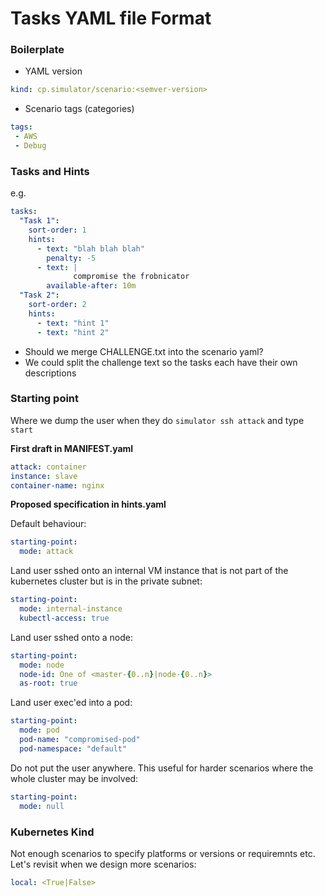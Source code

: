 # Tasks YAML file Format

### Boilerplate

* YAML version
```YAML
kind: cp.simulator/scenario:<semver-version>
```

* Scenario tags (categories)
```YAML
tags:
 - AWS
 - Debug
```

### Tasks and Hints

e.g.
```YAML
tasks:
  "Task 1":
    sort-order: 1
    hints:
      - text: "blah blah blah"
        penalty: -5
      - text: |
              compromise the frobnicator
        available-after: 10m
  "Task 2":
    sort-order: 2
    hints:
      - text: "hint 1"
      - text: "hint 2"
```

* Should we merge CHALLENGE.txt into the scenario yaml?
* We could split the challenge text so the tasks each have their own descriptions

### Starting point

Where we dump the user when they do `simulator ssh attack` and type `start`


**First draft in MANIFEST.yaml**
```YAML
attack: container
instance: slave
container-name: nginx
```

**Proposed specification in hints.yaml**

Default behaviour:
```YAML
starting-point:
  mode: attack
```

Land user sshed onto an internal VM instance that is not part of the kubernetes
cluster but is in the private subnet:
```YAML
starting-point:
  mode: internal-instance
  kubectl-access: true
```

Land user sshed onto a node:
```YAML
starting-point:
  mode: node
  node-id: One of <master-{0..n}|node-{0..n}>
  as-root: true
```

Land user exec'ed into a pod:
```YAML
starting-point:
  mode: pod
  pod-name: "compromised-pod"
  pod-namespace: "default"
```
Do not put the user anywhere. This useful for harder scenarios where the whole
cluster may be involved:
```YAML
starting-point:
  mode: null
```

### Kubernetes Kind

Not enough scenarios to specify platforms or versions or requiremnts etc.  Let's revisit when we design more scenarios:

```YAML
local: <True|False>
```
